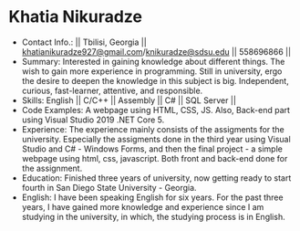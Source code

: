# Khatia Nikuradze
* Contact Info.:
|| Tbilisi, Georgia || khatianikuradze927@gmail.com/knikuradze@sdsu.edu || 558696866 ||
* Summary:
Interested in gaining knowledge about different things. The wish to gain more experience in programming. Still in university, ergo the desire to deepen the knowledge in this subject is big. Independent, curious, fast-learner, attentive, and responsible.
* Skills:
English || C/C++ || Assembly || C# || SQL Server ||
* Code Examples:
A webpage using HTML, CSS, JS.  Also, Back-end part using Visual Studio 2019 .NET Core 5.
* Experience:
The experience mainly consists of the assigments for the university. Especially the assigments done in the third year using Visual Studio and C# - Windows Forms, and then the final project - a simple webpage using html, css, javascript. Both front and back-end done for the assignment.
* Education:
Finished three years of university, now getting ready to start fourth in San Diego State University - Georgia.
* English:
I have been speaking English for six years. For the past three years, I have gained more knowledge and experience since I am studying in the university, in which, the studying process is in English.